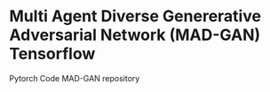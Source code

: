 # Multi Agent Diverse Genererative Adversarial Network (MAD-GAN) Tensorflow

Pytorch Code MAD-GAN repository
